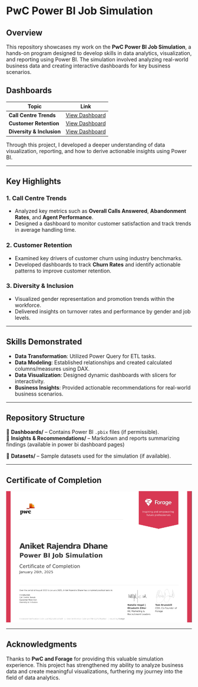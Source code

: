 # PwC Power BI Job Simulation

## Overview
This repository showcases my work on the **PwC Power BI Job Simulation**, a hands-on program designed to develop skills in data analytics, visualization, and reporting using Power BI. The simulation involved analyzing real-world business data and creating interactive dashboards for key business scenarios.

## Dashboards
| Topic                      | Link |
|----------------------------|------|
| **Call Centre Trends**     | [View Dashboard](https://app.powerbi.com/view?r=eyJrIjoiYTQ3YWI4NDUtZGM4NC00YjM0LTkxYzMtMDVjYjMwOGJkN2NkIiwidCI6ImM2ZTU0OWIzLTVmNDUtNDAzMi1hYWU5LWQ0MjQ0ZGM1YjJjNCJ9) |
| **Customer Retention**     | [View Dashboard](https://app.powerbi.com/view?r=eyJrIjoiYjE3MTdlODYtMGI2Yi00OTMyLTg2YTUtZDU3OTUwMGY2MTViIiwidCI6ImM2ZTU0OWIzLTVmNDUtNDAzMi1hYWU5LWQ0MjQ0ZGM1YjJjNCJ9&embedImagePlaceholder=true) |
| **Diversity & Inclusion**  | [View Dashboard](https://app.powerbi.com/view?r=eyJrIjoiMDdjZjkxMGYtOWUyZi00Yjk2LWJmYTUtNDY4YTNkMDBjOTk3IiwidCI6ImM2ZTU0OWIzLTVmNDUtNDAzMi1hYWU5LWQ0MjQ0ZGM1YjJjNCJ9&embedImagePlaceholder=true) |

Through this project, I developed a deeper understanding of data visualization, reporting, and how to derive actionable insights using Power BI.

---

## Key Highlights
### 1. **Call Centre Trends**
- Analyzed key metrics such as **Overall Calls Answered**, **Abandonment Rates**, and **Agent Performance**.
- Designed a dashboard to monitor customer satisfaction and track trends in average handling time.

### 2. **Customer Retention**
- Examined key drivers of customer churn using industry benchmarks.
- Developed dashboards to track **Churn Rates** and identify actionable patterns to improve customer retention.

### 3. **Diversity & Inclusion**
- Visualized gender representation and promotion trends within the workforce.
- Delivered insights on turnover rates and performance by gender and job levels.

---

## Skills Demonstrated
- **Data Transformation**: Utilized Power Query for ETL tasks.
- **Data Modeling**: Established relationships and created calculated columns/measures using DAX.
- **Data Visualization**: Designed dynamic dashboards with slicers for interactivity.
- **Business Insights**: Provided actionable recommendations for real-world business scenarios.

---

## Repository Structure
📂 **Dashboards/** – Contains Power BI `.pbix` files (if permissible).  
📂 **Insights & Recommendations/** – Markdown and  reports summarizing findings (available in power bi dashboard pages)

📂 **Datasets/** – Sample datasets used for the simulation (if available).  

---

## Certificate of Completion
![PwC Certificate](https://github.com/Adhane/-PwC-Power-BI-Job-Simulation/blob/main/PwC%20Power%20BI%20Job%20Simulation%20Certificate.png)

---

## Acknowledgments
Thanks to **PwC and Forage** for providing this valuable simulation experience. This project has strengthened my ability to analyze business data and create meaningful visualizations, furthering my journey into the field of data analytics.

